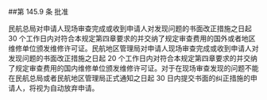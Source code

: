 ##第 145.9 条 批准 

民航总局对申请人现场审查完成或收到申请人对发现问题的书面改正措施之日起 30 个工作日内对符合本规定第四章要求的并交纳了规定审查费用的国外或者地区维修单位颁发维修许可证。民航地区管理局对申请人现场审查完成或收到申请人对发现问题的书面改正措施之日起 20 个工作日内对符合本规定第四章要求的并交纳了规定审查费用的国内维修单位颁发维修许可证。对于在现场审查发现的问题不能在民航总局或者民航地区管理局正式通知之日起 30 日内提交书面的纠正措施的申请人，将视为自动放弃申请。
